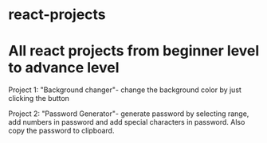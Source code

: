 # react-projects
# All react projects from beginner level to advance level

Project 1: "Background changer"- change the background color by just clicking the button

Project 2: "Password Generator"- generate password by selecting range, add numbers in password and add special characters in password. Also copy the password to clipboard.
